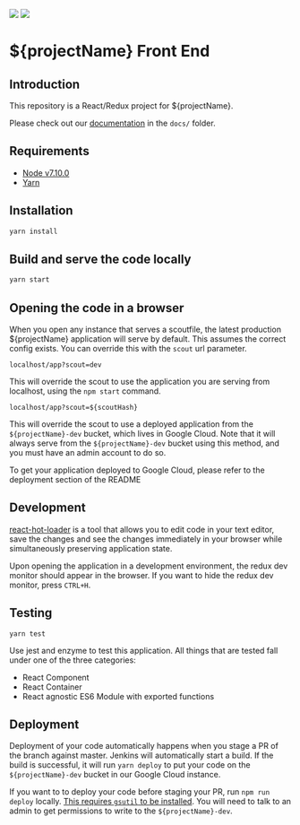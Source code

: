 ![](http://sharpspring.com/wp-content/uploads/2016/05/ssLogo.png)
![](http://jpsierens.com/wp-content/uploads/2016/06/react-eco-wp.gif)

# ${projectName} Front End

## Introduction
This repository is a React/Redux project for ${projectName}.

Please check out our [documentation](docs/README.md) in the `docs/` folder.

## Requirements
* [Node v7.10.0](https://nodejs.org/en/download/package-manager/#osx)
* [Yarn](https://yarnpkg.com/en/docs/install#mac-tab)

## Installation

```bash
yarn install
```

## Build and serve the code locally
```bash
yarn start
```

## Opening the code in a browser
When you open any instance that serves a scoutfile, the latest production ${projectName} application will serve by default. This assumes the correct config exists. You can override this with the `scout` url parameter.

`localhost/app?scout=dev`

This will override the scout to use the application you are serving from localhost, using the `npm start` command.

`localhost/app?scout=${scoutHash}`

This will override the scout to use a deployed application from the `${projectName}-dev` bucket, which lives in Google Cloud. Note that it will always serve from the `${projectName}-dev` bucket using this method, and you must have an admin account to do so.

To get your application deployed to Google Cloud, please refer to the deployment section of the README

## Development
[react-hot-loader](https://github.com/gaearon/react-hot-loader) is a tool that allows you to edit code in your text editor, save the changes and see the changes immediately in your browser while simultaneously preserving application state.

Upon opening the application in a development environment, the redux dev monitor should appear in the browser. If you want to hide the redux dev monitor, press ```CTRL+H```.

## Testing
```yarn test```

Use jest and enzyme to test this application. All things that are tested fall under one of the three categories:

* React Component
* React Container
* React agnostic ES6 Module with exported functions

## Deployment

Deployment of your code automatically happens when you stage a PR of the branch against master. Jenkins will automatically start a build. If the build is successful, it will run `yarn deploy` to put your code on the `${projectName}-dev` bucket in our Google Cloud instance.

If you want to to deploy your code before staging your PR, run `npm run deploy` locally. [This requires `gsutil` to be installed](https://cloud.google.com/storage/docs/gsutil_install). You will need to talk to an admin to get permissions to write to the `${projectName}-dev`.
